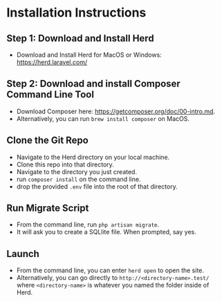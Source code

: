 # Installation Instructions

## Step 1: Download and Install Herd
- Download and Install Herd for MacOS or Windows: https://herd.laravel.com/

## Step 2: Download and install Composer Command Line Tool
- Download Composer here: https://getcomposer.org/doc/00-intro.md.
- Alternatively, you can run `brew install composer` on MacOS.

## Clone the Git Repo 
- Navigate to the Herd directory on your local machine.
- Clone this repo into that directory.
- Navigate to the directory you just created.
- run `composer install` on the command line.
- drop the provided `.env` file into the root of that directory.

## Run Migrate Script
- From the command line, run `php artisan migrate`.
- It will ask you to create a SQLlite file.  When prompted, say yes. 

## Launch
- From the command line, you can enter `herd open` to open the site.
- Alternatively, you can go directly to `http://<directory-name>.test/` where `<directory-name>` is whatever you named the folder inside of Herd.

